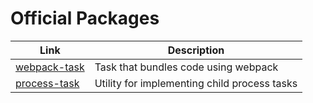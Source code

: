 # Official Packages

| Link | Description |
|-|-|
| [webpack-task](https://github.com/phylumjs/webpack-task) | Task that bundles code using webpack |
| [process-task](https://github.com/phylumjs/process-task) | Utility for implementing child process tasks |
